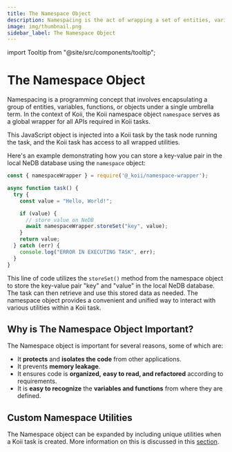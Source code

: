 ```yaml
---
title: The Namespace Object
description: Namespacing is the act of wrapping a set of entities, variables, functions, and objects under a single umbrella term.
image: img/thumbnail.png
sidebar_label: The Namespace Object
---
```


import Tooltip from "@site/src/components/tooltip";

# The Namespace Object

Namespacing is a programming concept that involves encapsulating a group of entities, variables, functions, or objects under a single umbrella term. In the context of Koii, the Koii namespace object `namespace` serves as a global wrapper for all APIs required in Koii tasks.

This JavaScript object is injected into a Koii task by the task node running the task, and the Koii task has access to all wrapped utilities.

Here's an example demonstrating how you can store a key-value pair in the local NeDB database using the `namespace` object:

```js
const { namespaceWrapper } = require('@_koii/namespace-wrapper');

async function task() {
  try {
    const value = "Hello, World!";

    if (value) {
      // store value on NeDB
      await namespaceWrapper.storeSet("key", value);
    }
    return value;
  } catch (err) {
    console.log("ERROR IN EXECUTING TASK", err);
  }
}
```

This line of code utilizes the `storeSet()` method from the namespace object to store the key-value pair "key" and "value" in the local NeDB database. The task can then retrieve and use this stored data as needed. The namespace object provides a convenient and unified way to interact with various utilities within a Koii task.

## Why is The Namespace Object Important?

The Namespace object is important for several reasons, some of which are:

- It **protects** and **isolates the code** from other applications.
- It prevents **memory leakage**.
- It ensures code is **organized,** **easy to read, and refactored** according to requirements.
- It is **easy to recognize** the **variables and functions** from where they are defined.

## Custom Namespace Utilities

The Namespace object can be expanded by including unique utilities when a Koii task is created. More information on this is discussed in this [section](./customizing-the-namespace).
